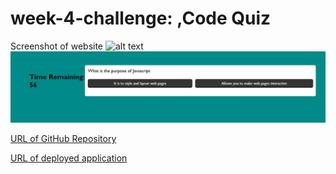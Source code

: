 # week-4-challenge: ,Code Quiz


Screenshot of website
![alt text](screenshot1.JPG)
![alt text](screenshot2.JPG)

[URL of GitHub Repository](https://github.com/ehliao/week-4-code-quiz)

[URL of deployed application](https://ehliao.github.io/week-4-code-quiz/)
